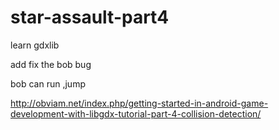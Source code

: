 star-assault-part4
==================

learn gdxlib

add fix the bob bug

bob can run ,jump



http://obviam.net/index.php/getting-started-in-android-game-development-with-libgdx-tutorial-part-4-collision-detection/ 
